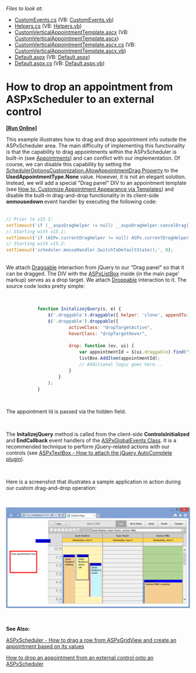 <!-- default file list -->
*Files to look at*:

* [CustomEvents.cs](./CS/App_Code/CustomEvents.cs) (VB: [CustomEvents.vb](./VB/App_Code/CustomEvents.vb))
* [Helpers.cs](./CS/App_Code/Helpers.cs) (VB: [Helpers.vb](./VB/App_Code/Helpers.vb))
* [CustomVerticalAppointmentTemplate.ascx](./CS/CustomForms/CustomVerticalAppointmentTemplate.ascx) (VB: [CustomVerticalAppointmentTemplate.ascx](./VB/CustomForms/CustomVerticalAppointmentTemplate.ascx))
* [CustomVerticalAppointmentTemplate.ascx.cs](./CS/CustomForms/CustomVerticalAppointmentTemplate.ascx.cs) (VB: [CustomVerticalAppointmentTemplate.ascx.vb](./VB/CustomForms/CustomVerticalAppointmentTemplate.ascx.vb))
* [Default.aspx](./CS/Default.aspx) (VB: [Default.aspx](./VB/Default.aspx))
* [Default.aspx.cs](./CS/Default.aspx.cs) (VB: [Default.aspx.vb](./VB/Default.aspx.vb))
<!-- default file list end -->
# How to drop an appointment from ASPxScheduler to an external control
<!-- run online -->
**[[Run Online]](https://codecentral.devexpress.com/e4708/)**
<!-- run online end -->


<p>This example illustrates how to drag and drop appointment info outside the ASPxScheduler area. The main difficulty of implementing this functionality is that the capability to drag appointments within the ASPxScheduler is built-in (see <a href="http://documentation.devexpress.com/#AspNet/CustomDocument3823">Appointments</a>) and can conflict with our implementation. Of course, we can disable this capability by setting the <a href="http://documentation.devexpress.com/#CoreLibraries/DevExpressXtraSchedulerSchedulerOptionsCustomization_AllowAppointmentDragtopic">SchedulerOptionsCustomization.AllowAppointmentDrag Property</a> to the <strong>UsedAppointmentType.None</strong> value. However, it is not an elegant solution. Instead, we will add a special "Drag panel" DIV to an appointment template (see <a href="http://documentation.devexpress.com/#AspNet/CustomDocument4220">How to: Customize Appointment Appearance via Templates</a>) and disable the built-in drag-and-drop functionality in its client-side <strong>onmousedown </strong>event handler by executing the following code:<br><br></p>


```js
// Prior to v15.1:
setTimeout('if (__aspxDragHelper != null) __aspxDragHelper.cancelDrag();', 0);
// Starting with v15.1:
setTimeout('if (ASPx.currentDragHelper != null) ASPx.currentDragHelper.cancelDrag();', 0);
// Starting with v15.2:
setTimeout('scheduler.mouseHandler.SwitchToDefaultState();', 0);
```


<p><br>We attach <a href="http://jqueryui.com/draggable/">Draggable</a> interaction from jQuery to our "Drag panel" so that it can be dragged. The DIV with the <a href="http://documentation.devexpress.com/#AspNet/clsDevExpressWebASPxEditorsASPxListBoxtopic">ASPxListBox</a> inside (in the main page' markup) serves as a drop target. We attach <a href="http://jqueryui.com/droppable/">Droppable</a> interaction to it. The source code looks pretty simple:</p>
<p> </p>


```js
            function InitalizejQuery(s, e) {
                $('.draggable').draggable({ helper: 'clone', appendTo: 'body', zIndex: 100 });
                $('.droppable').droppable({
                        activeClass: "dropTargetActive",
                        hoverClass: "dropTargetHover",
                        
                        drop: function (ev, ui) {
                            var appointmentId = $(ui.draggable).find("input[type='hidden']").val();
                            listBox.AddItem(appointmentId);
                            // Additional logic goes here...
                        }
                    }
                );
            }
```


<p> </p>
<p>The appointment Id is passed via the hidden field.</p>
<p> </p>
<p>The <strong>InitalizejQuery</strong> method is called from the client-side <strong>ControlsInitialized </strong>and <strong>EndCallback </strong>event handlers of the <a href="http://documentation.devexpress.com/#AspNet/clsDevExpressWebASPxGlobalEventsASPxGlobalEventstopic">ASPxGlobalEvents Class</a>. It is a recommended technique to perform jQuery-related actions with our controls (see <a href="https://www.devexpress.com/Support/Center/p/E3325">ASPxTextBox - How to attach the jQuery AutoComplete plugin</a>).</p>
<p> </p>
<p>Here is a screenshot that illustrates a sample application in action during our custom drag-and-drop operation:</p>
<p> </p>
<p><img src="https://raw.githubusercontent.com/DevExpress-Examples/how-to-drop-an-appointment-from-aspxscheduler-to-an-external-control-e4708/15.2.5+/media/ea5c6768-7a99-4200-a7b1-eab2c96b38d9.png"></p>
<p> </p>
<p><strong>See Also:</strong></p>
<p><a href="https://www.devexpress.com/Support/Center/p/E4292">ASPxScheduler - How to drag a row from ASPxGridView and create an appointment based on its values</a></p>
<p><a href="https://www.devexpress.com/Support/Center/p/E4746">How to drop an appointment from an external control onto an ASPxScheduler</a></p>

<br/>


